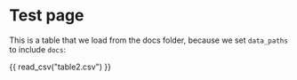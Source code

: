 # Test page

This is a table that we load from the docs folder, because we set `data_paths` to
include `docs`:

{{ read_csv("table2.csv") }}

